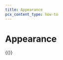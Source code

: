 ```yaml
---
title: Appearance
pcx_content_type: how-to
---
```


# Appearance

{{<render file="_customize-appearance.md" productFolder="fundamentals">}}
